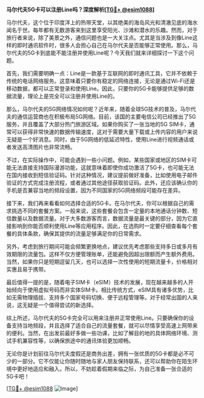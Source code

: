 **马尔代夫5G卡可以注册Line吗？深度解析[[TG💪+ @esim1088](https://t.me/s/esim1088)]**

马尔代夫，这个位于印度洋上的热带天堂，以其绝美的海岛风光和清澈见底的海水闻名于世。每年都有无数游客来到这里享受阳光、沙滩和潜水的乐趣。然而，对于旅行者来说，除了美景之外，通信问题也是一大关注点。尤其是当涉及到像Line这样的即时通讯软件时，很多人会担心自己在马尔代夫是否能够正常使用。那么，马尔代夫的5G卡到底能不能注册并使用Line呢？今天我们就来详细探讨一下这个问题。

首先，我们需要明确一点：Line是一款基于互联网的即时通讯工具，它并不依赖于传统的电话网络服务。这意味着只要你有稳定的网络连接，无论是通过Wi-Fi还是移动数据，都可以正常登录和使用Line。因此，只要你的5G卡能够提供足够的数据流量，理论上是完全可以注册并使用Line的。

那么，马尔代夫的5G网络情况如何呢？近年来，随着全球5G技术的普及，马尔代夫的通信运营商也在积极布局5G网络。目前，该国的主要电信公司已经推出了5G服务，并且覆盖了大部分热门旅游区域。如果你购买了一张当地的5G SIM卡，通常可以获得非常快速的数据传输速度，这对于需要大量下载或上传内容的用户来说无疑是一个好消息。同时，由于5G网络的低延迟特性，使用Line进行视频通话或者发送高清图片也非常流畅。

不过，在实际操作中，可能会遇到一些小问题。例如，某些国家或地区的SIM卡可能无法直接支持国际漫游功能，这就意味着即使你成功激活了5G卡，也可能无法在国内接收到短信验证码。针对这种情况，建议提前做好准备，比如使用电子邮件验证的方式完成注册流程，或者通过其他途径获取验证码。此外，还应该确认你的手机是否兼容当地的频段设置，因为不同国家的5G网络频段可能存在差异。

接下来，我们再来看看如何选择合适的5G卡。在马尔代夫，你可以根据自己的需求挑选不同的套餐方案。一般来说，这些套餐会包含一定量的本地通话分钟数、短信数量以及数据流量。对于大多数游客而言，数据流量是最关键的部分，因为它直接影响到你能否顺利使用Line等应用程序。因此，在选购时一定要仔细查看每个套餐的具体条款，确保其提供的流量足够满足你的日常需求。

另外，考虑到旅行期间可能会频繁更换地点，建议优先考虑那些支持多日或多月有效期限的流量包。这样不仅方便管理账单，还能避免因超出限额而产生额外费用。当然，如果你只是短期逗留几天，也可以选择一次性使用的短期流量卡，价格相对实惠且易于携带。

最后值得一提的是，随着电子SIM卡（eSIM）技术的发展，现在越来越多的人开始倾向于使用虚拟号码而非实体SIM卡。相比传统方式，eSIM具有诸多优势，比如无需物理插拔、支持多个国家号码切换、便于远程管理等。对于经常出国的人来说，这无疑是一个值得尝试的新选择。

综上所述，马尔代夫的5G卡完全可以用来注册并正常使用Line。只要确保你的设备支持当地频段，并且选择了适合自己的流量套餐，就可以尽情享受高速上网带来的便利。当然，在出发前最好多做一些功课，比如了解目的地的具体网络环境、测试手机兼容性等，以确保旅途中的通讯体验更加顺畅。

无论你是计划前往马尔代夫度假还是商务出差，拥有一张优质的5G卡都是必不可少的一部分。它不仅能让你随时随地与家人朋友保持联系，还可以帮助你在陌生环境中更好地适应和融入。所以，不妨趁着假期来临之际，为自己准备一张合适的5G卡吧！

[[TG💪+ @esim1088](https://t.me/s/esim1088) ![Image](https://i.postimg.cc/4NQfJmqS/Snipaste-2025-05-13-00-14-12.png)]